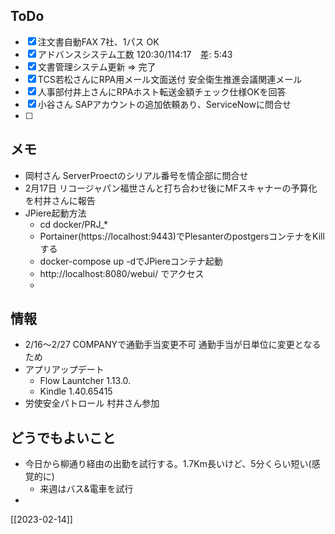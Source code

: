 ## ToDo
- [x] 注文書自動FAX 7社、1パス OK
- [x] アドバンスシステム工数 120:30/114:17　差: 5:43
- [x] 文書管理システム更新 ⇒ 完了
- [x] TCS若松さんにRPA用メール文面送付 安全衛生推進会議関連メール
- [x] 人事部付井上さんにRPAホスト転送金額チェック仕様OKを回答
- [x] 小谷さん SAPアカウントの追加依頼あり、ServiceNowに問合せ
- [ ] 


## メモ
- 岡村さん ServerProectのシリアル番号を情企部に問合せ
- 2月17日 リコージャパン福世さんと打ち合わせ後にMFスキャナーの予算化を村井さんに報告
- JPiere起動方法
	- cd docker/PRJ_*
	- Portainer(https://localhost:9443)でPlesanterのpostgersコンテナをKillする
	- docker-compose up -dでJPiereコンテナ起動
	- http://localhost:8080/webui/ でアクセス
	- 


## 情報
- 2/16～2/27 COMPANYで通勤手当変更不可 通勤手当が日単位に変更となるため
- アプリアップデート
	- Flow Launtcher 1.13.0.
	- Kindle 1.40.65415
- 労使安全パトロール 村井さん参加


## どうでもよいこと
- 今日から柳通り経由の出勤を試行する。1.7Km長いけど、5分くらい短い(感覚的に)
	- 来週はバス&電車を試行
- 


[[2023-02-14]]

